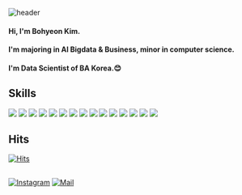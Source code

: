 ![header](https://capsule-render.vercel.app/api?type=waving&color=auto&height=300&section=header&text=Hello,<br/>This<br/>is<br/>Bohyeon!&fontSize=80)

#### Hi, I'm Bohyeon Kim.
#### I'm majoring in AI Bigdata & Business, minor in computer science.
#### I'm Data Scientist of BA Korea.😊

## Skills
<img src="https://img.shields.io/badge/Python-3766AB?style=flat-square&logo=Python&logoColor=white"/></a> <img src="https://img.shields.io/badge/Pytorch-EE4C2C?style=flat-square&logo=Pytorch&logoColor=white"/> <img src="https://img.shields.io/badge/TensorFlow-FF6F00?style=flat-square&logo=TensorFlow&logoColor=white"/> <img src="https://img.shields.io/badge/Keras-D00000?style=flat-square&logo=Keras&logoColor=white"/> <img src="https://img.shields.io/badge/Java-007396?style=flat-square&logo=Java&logoColor=white"/> <img src="https://img.shields.io/badge/R-276DC3?style=flat-square&logo=R&logoColor=white"/> <img src="https://img.shields.io/badge/Qgis-589632?style=flat-square&logo=Qgis&logoColor=white"/></a> <img src="https://img.shields.io/badge/Anaconda-44A833?style=flat-square&logo=Anaconda&logoColor=white"/> <img src="https://img.shields.io/badge/Jupyter-F37626?style=flat-square&logo=Jupyter&logoColor=white"/> <img src="https://img.shields.io/badge/Google Colab-F9AB00?style=flat-square&logo=Google Colab&logoColor=white"/> <img src="https://img.shields.io/badge/Eclipse IDE-2C2255?style=flat-square&logo=Eclipse IDE&logoColor=white"/> <img src="https://img.shields.io/badge/PyCharm-000000?style=flat-square&logo=PyCharm&logoColor=white"/> <img src="https://img.shields.io/badge/VSCode-007ACC?style=flat-square&logo=Visual Studio Code&logoColor=white"/> <img src="https://img.shields.io/badge/GitHub-181717?style=flat-square&logo=GitHub&logoColor=white"/></a> <img src="https://img.shields.io/badge/Slack-4A154B?style=flat-square&logo=Slack&logoColor=white"/> </a>

## Hits
[![Hits](https://hits.seeyoufarm.com/api/count/incr/badge.svg?url=https://github.com/BohyeonK%2Fgjbae1212%2Fhit-counter)](https://hits.seeyoufarm.com)          

##
[![Instagram](https://img.shields.io/badge/Instagram-dd2a7b?style=flat-square&logo=Instagram&logoColor=white)](https://www.instagram.com/bblo.ol_928) 
[![Mail](https://img.shields.io/badge/bhfuxuan99@naver.com-e10915?style=flat-square&logo=Gmail&logoColor=white)](bhfuxuan99@naver.com)
